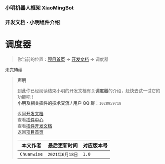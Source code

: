 ### 小明机器人框架 XiaoMingBot
### 开发文档 · **小明组件介绍**
# 调度器
> 你当前的位置：[项目首页](https://github.com/XiaoMingProject/XiaoMingBot) -> [开发文档](http://chuanwise.cn:10074/#/dev/) -> 调度器

未完待续

> **声明**
> 
> 到此你已经阅读结束小明的开发文档有关**调度器**的介绍，赶快去试一试它的功能吧！<br>
> **小明及相关插件的技术交流 / 用户 QQ 群**：`1028959718`
>
> 返回[开发文档](http://chuanwise.cn:10074/#/dev/)<br>
> 查看[插件中心](http://chuanwise.cn:10074/#/plugin/)<br>
> 查看[插件开发文档](http://chuanwise.cn:10074/#/dev/plugin)<br>
> 返回[项目首页](https://github.com/XiaoMingProject/XiaoMingBot/)<br>
> 
> |本文作者|最后更新时间|对应版本号|
> |---|---|---|
> |`Chuanwise`|`2021年6月18日`|`1.0`
